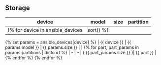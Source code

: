 ## Storage

| device | model | size | partition |
|--------|-------|------|-----------|
{% for device in ansible_devices | sort() %}
{% set params = ansible_devices[device] %}
| {{ device }} | {{ params.model }} | {{ params.size }} | |
{% for part, part_params in params.partitions | dictsort %}
| - | - | ( {{ part_params.size }} )| {{ part }} |
{% endfor %}
{% endfor %}
